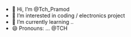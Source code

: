 - 👋 Hi, I’m @Tch_Pramod
- 👀 I’m interested in  coding / electronics project 
- 🌱 I’m currently learning ..
- 😄 Pronouns: ... @TCH

<!---
Tch_Pramod is a ✨ special ✨ repository because its `README.md` (this file) appears on your GitHub profile.
You can click the Preview link to take a look at your changes.
--->
